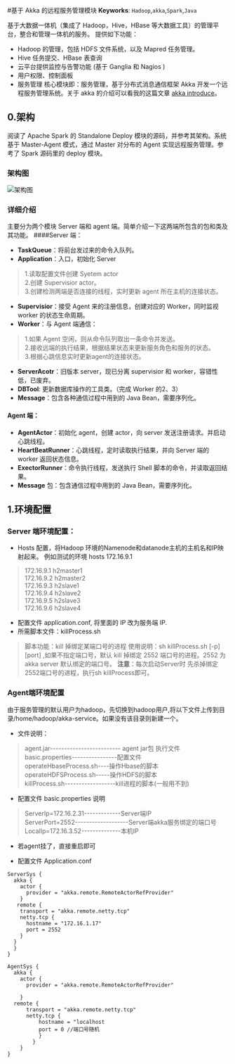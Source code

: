 
#基于 Akka 的远程服务管理模块
**Keyworks**:  `Hadoop`,`akka`,`Spark`,`Java`

基于大数据一体机（集成了 Hadoop，Hive，HBase 等大数据工具）的管理平台，整合和管理一体机的服务。
提供如下功能：
- Hadoop 的管理，包括 HDFS 文件系统，以及 Mapred 任务管理。
- Hive 任务提交、HBase 表查询
- 云平台提供监控与告警功能 (基于 Ganglia 和 Nagios )
- 用户权限、控制面板
- 服务管理
核心模块即：服务管理，基于分布式消息通信框架 Akka 开发一个远程服务管理系统。关于 akka 的介绍可以看我的这篇文章 [akka introduce](https://github.com/flyaos/Notebook/blob/master/Notes/Akka/akka_introduce.md)。

## 0.架构

阅读了 Apache Spark 的 Standalone Deploy 模块的源码，并参考其架构。系统基于 Master-Agent 模式，通过 Master 对分布的 Agent 实现远程服务管理。参考了 Spark 源码里的 deploy 模块。
### 架构图
 ![架构图](http://ww4.sinaimg.cn/large/7377e81bjw1elcd9hy8goj21kw0rngpu.jpg)

### 详细介绍
主要分为两个模块 Server 端和 agent 端。简单介绍一下这两端所包含的包和类及其功能。
####Server 端：
- **TaskQueue**：将前台发过来的命令入队列。
- **Application**：入口，初始化 Server
>1.读取配置文件创建 Syetem actor   
  2.创建 Supervisior actor。   
  3.创建检测两端是否连接的线程，实时更新 agent 所在主机的连接状态。  

- **Supervisior**：接受 Agent 来的注册信息，创建对应的 Worker，同时监视 worker 的状态生命周期。
- **Worker**：与 Agent 端通信：  
>1.如果 Agent 空闲，则从命令队列取出一条命令并发送。  
2.接收远端的执行结果，根据结果状态来更新服务角色和服务的状态。  
3.根据心跳信息实时更新agent的连接状态。

- **ServerAcotr**：旧版本 server，现已分离 supervisior 和 worker，容错性低，已废弃。  
- **DBTool**: 更新数据库操作的工具类。（完成 Worker 的2、3）
- **Message**：包含各种通信过程中用到的 Java Bean，需要序列化。

#### Agent 端：
- **AgentActor**：初始化 agent，创建 actor，向 server 发送注册请求。并启动心跳线程。
- **HeartBeatRunner**：心跳线程，定时读取执行结果，并向 Server 端的 worker 返回状态信息。
- **ExectorRunner**：命令执行线程，发送执行 Shell 脚本的命令，并读取返回结果。
- **Message** 包：包含通信过程中用到的 Java Bean，需要序列化。 


## 1.环境配置
### Server 端环境配置：
- Hosts 配置，将Hadoop 环境的Namenode和datanode主机的主机名和IP映射起来。
例如测试的环境 hosts 172.16.9.1
> 172.16.9.1 h2master1  
> 172.16.9.2 h2master2  
> 172.16.9.3 h2slave1  
> 172.16.9.4 h2slave2  
> 172.16.9.5 h2slave3  
> 172.16.9.6 h2slave4  

- 配置文件 application.conf, 将里面的 IP 改为服务端 IP. 
- 所需脚本文件：killProcess.sh
> 脚本功能：kill 掉绑定某端口号的进程 
使用说明：sh killProcess.sh [-p] [port] ,如果不指定端口号，默认 kill 掉绑定 2552 端口号的进程。2552 为 akka server 默认绑定的端口号。
**注意**：每次启动Server时 先杀掉绑定2552端口号的进程，执行sh killProcess即可。

### Agent端环境配置
由于服务管理的默认用户为hadoop，先切换到hadoop用户,将以下文件上传到目录/home/hadoop/akka-service。如果没有该目录则新建一个。
- 文件说明：
> agent.jar------------------------- agent jar包 执行文件   
> basic.properties----------------配置文件   
> operateHbaseProcess.sh----操作Hbase的脚本   
> operateHDFSProcess.sh-----操作HDFS的脚本   
> killProcess.sh------------------kill进程的脚本(一般用不到)   

- 配置文件 basic.properties 说明 
> ServerIp=172.16.2.31-------------Server端IP   
> ServerPort=2552-------------------Server端akka服务绑定的端口号   
> LocalIp=172.16.3.52--------------本机IP   

- 若agent挂了，直接重启即可

- 配置文件 Application.conf

```
ServerSys {
  akka {
    actor {
      provider = "akka.remote.RemoteActorRefProvider"
    }
   remote {
    transport = "akka.remote.netty.tcp"
    netty.tcp {
      hostname = "172.16.1.17"
      port = 2552
    }
  }
  }
}

AgentSys {
  akka {
    actor {
      provider = "akka.remote.RemoteActorRefProvider"
    
    }
  remote {
      transport = "akka.remote.netty.tcp"
      netty.tcp {
          hostname = "localhost
          port = 0 //端口号随机
          }
        }
    }
}
```